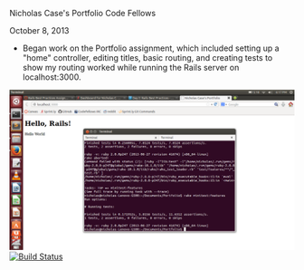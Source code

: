 Nicholas Case's Portfolio
Code Fellows

October 8, 2013

- Began work on the Portfolio assignment, which included setting up a "home" controller, editing titles, basic routing, and creating tests to show my routing worked while running the Rails server on localhost:3000.

![Screencap](/public/images/screenshot.png "Screencap of Test Passing")
[![Build Status](https://travis-ci.org/SupahNickie/RailsPortfolio)](https://travis-ci.org/SupahNickie/RailsPortfolio)
